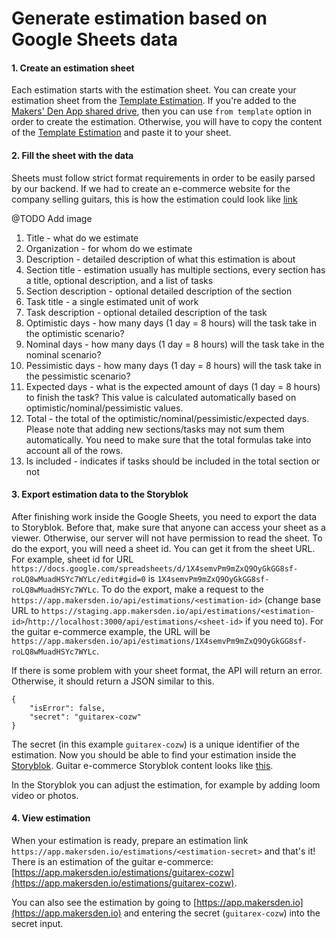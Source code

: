 # Generate estimation based on Google Sheets data

#### 1. Create an estimation sheet

Each estimation starts with the estimation sheet. You can create your estimation sheet from the [Template Estimation](https://docs.google.com/spreadsheets/d/1-LS9Nz0pVSRI-SzNmAYGasjlWFmbHxM5Z7gAg0bjulI/edit#gid=0). If you're added to the [Makers' Den App shared drive](https://drive.google.com/drive/u/0/folders/0AMa-Ta1Xov41Uk9PVA), then you can use `from template` option in order to create the estimation. Otherwise, you will have to copy the content of the [Template Estimation](https://docs.google.com/spreadsheets/d/1-LS9Nz0pVSRI-SzNmAYGasjlWFmbHxM5Z7gAg0bjulI/edit#gid=0) and paste it to your sheet.

#### 2. Fill the sheet with the data

Sheets must follow strict format requirements in order to be easily parsed by our backend. If we had to create an e-commerce website for the company selling guitars, this is how the estimation could look like [link](https://docs.google.com/spreadsheets/d/1X4semvPm9mZxQ9OyGkGG8sf-roLQ8wMuadHSYc7WYLc/edit#gid=0)

@TODO Add image

1. Title - what do we estimate
2. Organization - for whom do we estimate
3. Description - detailed description of what this estimation is about
4. Section title - estimation usually has multiple sections, every section has a title, optional description, and a list of tasks
5. Section description - optional detailed description of the section
6. Task title - a single estimated unit of work
7. Task description - optional detailed description of the task
8. Optimistic days - how many days (1 day = 8 hours) will the task take in the optimistic scenario?
9. Nominal days - how many days (1 day = 8 hours) will the task take in the nominal scenario?
10. Pessimistic days - how many days (1 day = 8 hours) will the task take in the pessimistic scenario?
11. Expected days - what is the expected amount of days (1 day = 8 hours) to finish the task? This value is calculated automatically based on optimistic/nominal/pessimistic values.
12. Total - the total of the optimistic/nominal/pessimistic/expected days. Please note that adding new sections/tasks may not sum them automatically. You need to make sure that the total formulas take into account all of the rows. 
13. Is included - indicates if tasks should be included in the total section or not

#### 3. Export estimation data to the Storyblok

After finishing work inside the Google Sheets, you need to export the data to Storyblok. Before that, make sure that anyone can access your sheet as a viewer. Otherwise, our server will not have permission to read the sheet. To do the export, you will need a sheet id. You can get it from the sheet URL. For example, sheet id for URL `https://docs.google.com/spreadsheets/d/1X4semvPm9mZxQ9OyGkGG8sf-roLQ8wMuadHSYc7WYLc/edit#gid=0` is `1X4semvPm9mZxQ9OyGkGG8sf-roLQ8wMuadHSYc7WYLc`. To do the export, make a request to the `https://app.makersden.io/api/estimations/<estimation-id>` (change base URL to `https://staging.app.makersden.io/api/estimations/<estimation-id>`/`http://localhost:3000/api/estimations/<sheet-id>` if you need to). For the guitar e-commerce example, the URL will be `https://app.makersden.io/api/estimations/1X4semvPm9mZxQ9OyGkGG8sf-roLQ8wMuadHSYc7WYLc`.

If there is some problem with your sheet format, the API will return an error. Otherwise, it should return a JSON similar to this.

```
{
    "isError": false,
    "secret": "guitarex-cozw"
}
```

The secret  (in this example `guitarex-cozw`) is a unique identifier of the estimation. Now you should be able to find your estimation inside the [Storyblok](https://app.storyblok.com/#/me/spaces/190168/stories/0/0/index/0?currentPage=1&perPage=25). Guitar e-commerce Storyblok content looks like [this](https://app.storyblok.com/#/me/spaces/190168/stories/0/0/270910923). 

In the Storyblok you can adjust the estimation, for example by adding loom video or photos.

#### 4. View estimation

When your estimation is ready, prepare an estimation link `https://app.makersden.io/estimations/<estimation-secret>` and that's it! There is an estimation of the guitar e-commerce: [https://app.makersden.io/estimations/guitarex-cozw](https://app.makersden.io/estimations/guitarex-cozw).

You can also see the estimation by going to [https://app.makersden.io](https://app.makersden.io) and entering the secret (`guitarex-cozw`) into the secret input.
